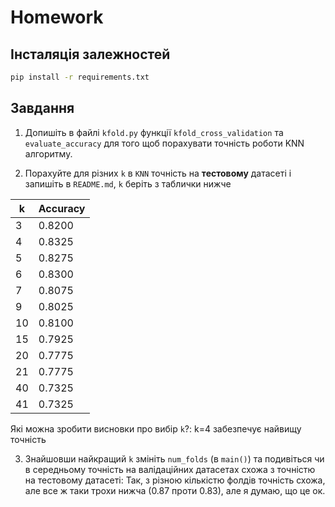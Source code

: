 # Homework

## Інсталяція залежностей

```bash
pip install -r requirements.txt
```

## Завдання

1. Допишіть в файлі `kfold.py` функції `kfold_cross_validation` та `evaluate_accuracy` для того щоб порахувати точність роботи KNN алгоритму.

2. Порахуйте для різних `k` в `KNN` точність на **тестовому** датасеті і запишіть в `README.md`, `k` беріть з таблички нижче

| k   | Accuracy |
| --- | -------- |
| 3   | 0.8200   |
| 4   | 0.8325   |
| 5   | 0.8275   |
| 6   | 0.8300   |
| 7   | 0.8075   |
| 9   | 0.8025   |
| 10  | 0.8100   |
| 15  | 0.7925   |
| 20  | 0.7775   |
| 21  | 0.7775   |
| 40  | 0.7325   |
| 41  | 0.7325   |

Які можна зробити висновки про вибір `k`?: k=4 забезпечує найвищу точність

3. Знайшовши найкращий `k` змініть `num_folds` (в `main()`) та подивіться чи в середньому точність на валідаційних датасетах схожа з точністю на тестовому датасеті: Так, з різною кількістю фолдів точність схожа, але все ж таки трохи нижча (0.87 проти 0.83), але я думаю, що це ок.
